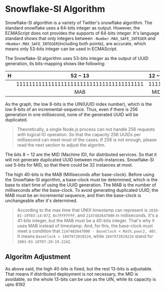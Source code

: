 # Snowflake-SI Algorithm

Snowflake-SI algorithm is a variety of Twitter's snowflake algorithm.
The standard snowflake uses a 64-bits integer as output. However, the ECMAScript
does not provides the supports of 64-bits integer. It's language standard shows
that only integers between `-Number.MAX_SAFE_INTEGER` and 
`+Number.MAX_SAFE_INTEGER`(including both points), are accurate, which means
only 53-bits integer can be used in ECMAScript.

The Snowflake-SI algorithm uses 53-bits integer as the output of UUID
generation, its bits-mapping shows like following:

| H |                  52 ~ 13                 | 12 ~ 8 |   7 ~ 0  | L |
|:-:|:----------------------------------------:|:------:|:--------:|:-:|
|   | 1111111111111111111111111111111111111111 | 11111  | 11111111 |   |
|   |                   MAB                    |  MID   |   UIN    |   |

As the graph, the low 8-bits is the UIN(UUID index number), which is the low 
8-bits of an incremental-sequence. Thus, even if there is 256 generation in one
millisecond, none of the generated UUID will be duplicated.

> Theoretically, a single Node.js process can not handle 256 requests with
> logical IO operation. So that the capacity 256 UUIDs per millisecond can
> meet most of the cases. If 256 is not enough, please read the next section
> to adjust the algoritm.

The bits 8 ~ 12 are the MID (Machine ID), for distributed services. So that it
will not generate duplicated UUID between multi-instances. Snowflake-SI use
5-bits for MID, so that there could be 32 instances at most.

The high 40-bits is the MAB (Milliseconds after base-clock). Before using the
Snowflake-SI algorithm, a base-clock must be determined, which is the base to
start time of using the UUID generation. The MAB is the number of milliseconds
after the base-clock. To avoid generating duplicated UUID, the MAB must be an
incremental sequence, and then the base-clock is unchangeable after it's
determined.

> According to the max time that UNIX timestamp can represent is
> `2038-01-19T03:14:07Z`, `0x7FFFFFFF`, and `2147483647000` in milliseconds.
> It's a 41-bits integer, but the MAB must be a 40-bits integer. That's why
> it uses MAB instead of timestamp. And, for this, the base-clock must meet
> a condition that `2147483647000 - BaseClock < Math.pow(2, 40)`. It means
> `BaseClock > 1047972019224`, while `1047972019224` stand for 
> `2003-03-18T07:20:19.224Z`.

## Algoritm Adjustment

As above said, the high 40-bits is fixed, but the rest 13-bits is adjustable.
That means if distributed deployment is not necessary, the MID is avoidable,
so the whole 13-bits can be use as the UIN, while its capacity is upto 8192
